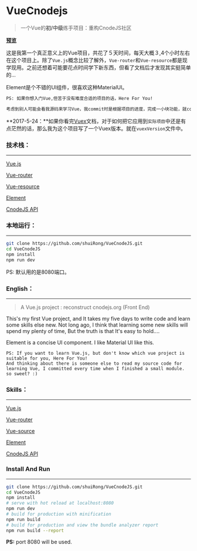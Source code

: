 # VueCnodejs

> 一个Vue的**初/中级**练手项目：重构CnodeJS社区

[**预览**](https://shuirong.github.io/vcnode/index.html#/)

这是我第一个真正意义上的Vue项目，共花了５天时间，每天大概３,4个小时左右在这个项目上。除了`Vue.js`概念比较了解外，`Vue-router`和`Vue-resource`都是现学现用。之前还想着可能要花点时间学下新东西，但看了文档后才发现其实挺简单的...

Element是个不错的UI组件，很喜欢这种MaterialUI。

```bash
PS: 如果你想入门Vue,但苦于没有难度合适的项目的话，Here For You!

考虑到别人可能会看我源码来学习Vue，我commit时是根据项目的进度，完成一小块功能，就commit一次。贴心吧，嘻嘻。
```



**2017-5-24：**如果你看完[Vuex](https://vuex.vuejs.org/zh-cn/)文档，对于如何把它应用到`实际项目`中还是有点茫然的话，那么我为这个项目写了一个Vuex版本。就在`vuexVersion`文件中。



### 技术栈：

---

[Vue.js](https://cn.vuejs.org/)

[Vue-router](https://router.vuejs.org/zh-cn/)

[Vue-resource](https://etianqq.gitbooks.io/vue2/content/chapter2-vue-resource.html)

[Element](http://element.eleme.io/#/zh-CN/component/installation)

[CnodeJS API](https://cnodejs.org/api)

### 本地运行：

---

```bash
git clone https://github.com/shuiRong/VueCnodeJS.git
cd VueCnodeJS
npm install
npm run dev
```

PS: 默认用的是8080端口。



### English：

---



> A Vue.js project : reconstruct cnodejs.org (Front End)

This's my first Vue project, and It takes my five days to write code and learn some skills else new. Not long ago, I think that learning some new skills will spend my plenty of time, But the truth is that It's easy to hold....

Element is a concise UI component. I like Material UI like this.

```shell
PS: If you want to learn Vue.js, but don't know which vue project is suitable for you, Here For You!
And thinking about there is someone else to read my source code for learning Vue, I committed every time when I finished a small module.
so sweet? :)
```
### Skills：

---

[Vue.js](https://cn.vuejs.org/)

[Vue-router](https://router.vuejs.org/zh-cn/)

[Vue-source](https://etianqq.gitbooks.io/vue2/content/chapter2-vue-resource.html)

[Element](http://element.eleme.io/#/zh-CN/component/installation)

[CnodeJS API](https://cnodejs.org/api)

### Install And Run 

---



``` bash
git clone https://github.com/shuiRong/VueCnodeJS.git
cd VueCnodeJS
npm install
# serve with hot reload at localhost:8080
npm run dev
# build for production with minification
npm run build
# build for production and view the bundle analyzer report
npm run build --report
```

**PS:** port 8080 will be used.

